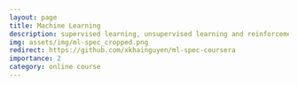```yaml
---
layout: page
title: Machine Learning
description: supervised learning, unsupervised learning and reinforcement learning basics
img: assets/img/ml-spec_cropped.png
redirect: https://github.com/xkhainguyen/ml-spec-coursera
importance: 2
category: online course
---
```

